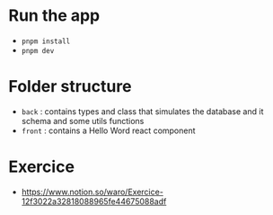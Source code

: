 # Run the app

- `pnpm install`
- `pnpm dev`

# Folder structure

- `back` : contains types and class that simulates the database and it schema and some utils functions
- `front` : contains a Hello Word react component

# Exercice

- https://www.notion.so/waro/Exercice-12f3022a32818088965fe44675088adf
